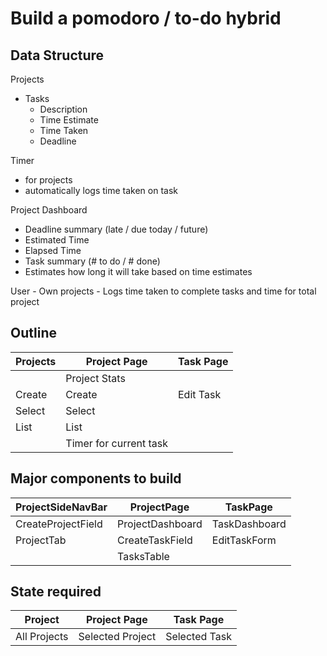 # Build a pomodoro / to-do hybrid

## Data Structure

Projects

- Tasks
  - Description
  - Time Estimate
  - Time Taken
  - Deadline

Timer

- for projects
- automatically logs time taken on task

Project Dashboard

- Deadline summary (late / due today / future)
- Estimated Time
- Elapsed Time
- Task summary (# to do / # done)
- Estimates how long it will take based on time estimates

User - Own projects - Logs time taken to complete tasks and time for total project

## Outline

| Projects | Project Page           | Task Page |
| -------- | ---------------------- | --------- |
|          | Project Stats          |           |
| Create   | Create                 | Edit Task |
| Select   | Select                 |           |
| List     | List                   |           |
|          | Timer for current task |           |

## Major components to build

| ProjectSideNavBar  | ProjectPage      | TaskPage      |
| ------------------ | ---------------- | ------------- |
| CreateProjectField | ProjectDashboard | TaskDashboard |
| ProjectTab         | CreateTaskField  | EditTaskForm  |
|                    | TasksTable       |

## State required

| Project      | Project Page     | Task Page     |
| ------------ | ---------------- | ------------- |
| All Projects | Selected Project | Selected Task |
